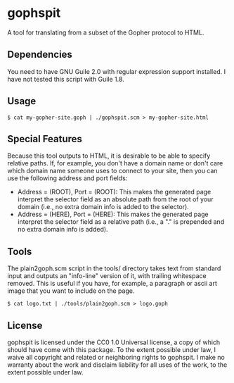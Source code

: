 # gophspit
A tool for translating from a subset of the Gopher protocol to HTML.

## Dependencies
You need to have GNU Guile 2.0 with regular expression support installed.  I have not tested this script with Guile 1.8.

## Usage

    $ cat my-gopher-site.goph | ./gophspit.scm > my-gopher-site.html

## Special Features
Because this tool outputs to HTML, it is desirable to be able to specify relative paths.  If, for example, you don't have a domain name or don't care which domain name someone uses to connect to your site, then you can use the following address and port fields:

* Address = (ROOT), Port = (ROOT):  This makes the generated page interpret the selector field as an absolute path from the root of your domain (i.e., no extra domain info is added to the selector).
* Address = (HERE), Port = (HERE):  This makes the generated page interpret the selector field as a relative path (i.e., a "." is prepended and no extra domain info is added).

## Tools
The plain2goph.scm script in the tools/ directory takes text from standard input and outputs an "info-line" version of it, with trailing whitespace removed.  This is useful if you have, for example, a paragraph or ascii art image that you want to include on the page.

    $ cat logo.txt | ./tools/plain2goph.scm > logo.goph

## License
gophspit is licensed under the CC0 1.0 Universal license, a copy of which should have come with this package.
To the extent possible under law, I waive all copyright and related or neighboring rights to gophspit. I make no warranty about the work and disclaim liability for all uses of the work, to the extent possible under law.
